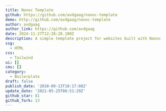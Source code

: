 ```yaml
---
title: Nanoc Template
github: https://github.com/avdgaag/nanoc-template
demo: http://github.com/avdgaag/nanoc-template
author: avdgaag
author_link: https://github.com/avdgaag
date: 2024-11-27T12:28:28.100Z
description: A simple template project for websites built with Nanoc
ssg:
  - HTML
css:
  - Tailwind
ui: []
cms: []
category:
  - Boilerplate
draft: false
publish_date: '2010-09-13T10:17:08Z'
update_date: '2021-05-25T08:51:29Z'
github_star: 81
github_fork: 13
---
```

